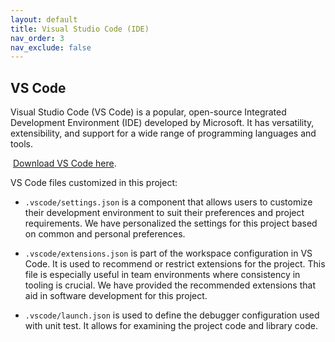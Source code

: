 ```yaml
---
layout: default
title: Visual Studio Code (IDE)
nav_order: 3
nav_exclude: false
---
```


## VS Code

Visual Studio Code (VS Code) is a popular, open-source Integrated Development Environment (IDE) developed by Microsoft. It has versatility, extensibility, and support for a wide range of programming languages and tools.

​
<a href="https://code.visualstudio.com" target="_blank">Download VS Code here</a>.
​

VS Code files customized in this project:

- `.vscode/settings.json` is a component that allows users to customize their development environment to suit their preferences and project requirements. We have personalized the settings for this project based on common and personal preferences.
​
- `.vscode/extensions.json` is part of the workspace configuration in VS Code. It is used to recommend or restrict extensions for the project. This file is especially useful in team environments where consistency in tooling is crucial. We have provided the recommended extensions that aid in software development for this project.

- `.vscode/launch.json` is used to define the debugger configuration used with unit test. It allows for examining the project code and library code.
